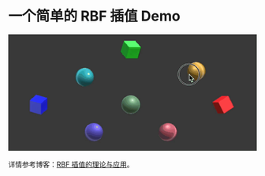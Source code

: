 # 一个简单的 RBF 插值 Demo

![Demo](./Resources/demo.gif)

详情参考博客：[RBF 插值的理论与应用](https://zhiruili.github.io/posts/rbf-interpolation/)。

